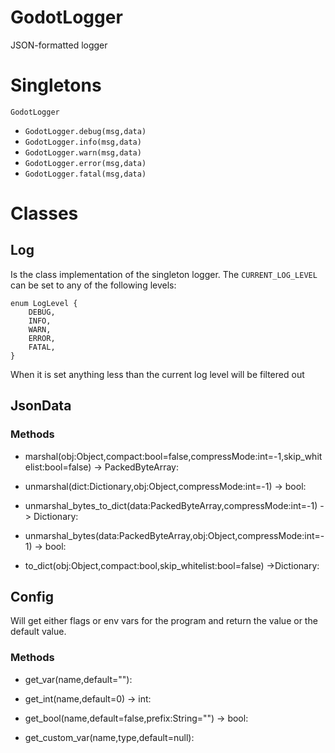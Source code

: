 # GodotLogger
JSON-formatted logger

# Singletons
`GodotLogger`
- `GodotLogger.debug(msg,data)`
- `GodotLogger.info(msg,data)`
- `GodotLogger.warn(msg,data)`
- `GodotLogger.error(msg,data)`
- `GodotLogger.fatal(msg,data)`

# Classes
## Log
Is the class implementation of the singleton logger. The `CURRENT_LOG_LEVEL` can be set to any of the following levels:
```
enum LogLevel {
	DEBUG,
	INFO,
	WARN,
	ERROR,
	FATAL,
}
```
When it is set anything less than the current log level will be filtered out


## JsonData
### Methods
- marshal(obj:Object,compact:bool=false,compressMode:int=-1,skip_whitelist:bool=false) -> PackedByteArray:

- unmarshal(dict:Dictionary,obj:Object,compressMode:int=-1) -> bool:

- unmarshal_bytes_to_dict(data:PackedByteArray,compressMode:int=-1) -> Dictionary:

- unmarshal_bytes(data:PackedByteArray,obj:Object,compressMode:int=-1) -> bool:

- to_dict(obj:Object,compact:bool,skip_whitelist:bool=false) ->Dictionary:

## Config
Will get either flags or env vars for the program and return the value or the default value.
### Methods

- get_var(name,default=""):

- get_int(name,default=0) -> int:
	
- get_bool(name,default=false,prefix:String="") -> bool:

- get_custom_var(name,type,default=null):
